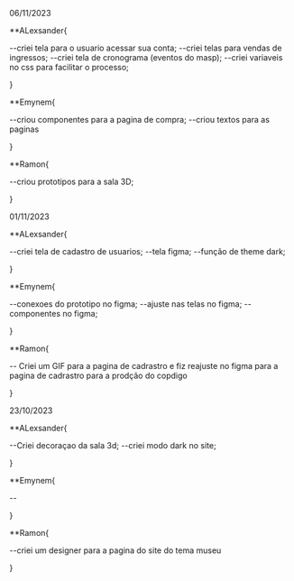 06/11/2023

**ALexsander{

--criei tela para o usuario acessar sua conta;
--criei telas para vendas de ingressos;
--criei tela de cronograma (eventos do masp);
--criei variaveis no css para facilitar o processo;

}

**Emynem{

--criou componentes para a pagina de compra;
--criou textos para as paginas

}

**Ramon{

--criou prototipos para a sala 3D;

}

01/11/2023

**ALexsander{

--criei tela de cadastro de usuarios;
--tela figma;
--função de theme dark;

}

**Emynem{

 --conexoes do prototipo no figma;
 --ajuste nas telas no figma;
 --componentes no figma;

}

**Ramon{

-- Criei um GIF para a pagina de cadrastro e fiz reajuste no figma para a pagina de cadrastro para a prodção do copdigo 

}


23/10/2023

**ALexsander{

--Criei decoraçao da sala 3d;
--criei modo dark no site;

}

**Emynem{

 --

}

**Ramon{

--criei um designer para a pagina do site do tema museu

}


